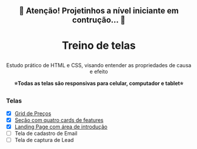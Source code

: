 <h2 align="center"> 
	🚧  Atenção! Projetinhos a nível iniciante em contrução...  🚧
</h2>
<h1 align="center">
    <p>Treino de telas</p>
</h1>
<p align="center">Estudo prático de HTML e CSS, visando entender as propriedades de causa e efeito</p>
<p align="center" font-weight='bold'><b>⭐Todas as telas são responsivas para celular, computador e tablet⭐</b></p>

### Telas

- [x]  <a href="https://github.com/pamlotusia/projetos_frontend/tree/master/grid-preco" target="_blank">Grid de Preços</a>
- [x] <a href="https://github.com/pamlotusia/projetos_frontend/tree/master/grid-cruz" target="_blank">Seção com quatro cards de features</a>
- [x] <a href="https://github.com/pamlotusia/projetos_frontend/tree/master/landingpage" target="_blank">Landing Page com área de introdução</a>
- [ ] Tela de cadastro de Email
- [ ] Tela de captura de Lead
